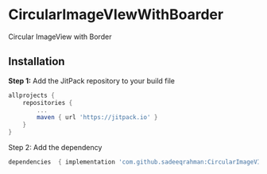 # CircularImageVIewWithBoarder

Circular ImageView with Border

## Installation

**Step 1:** Add the JitPack repository to your build file

```gradle
allprojects {
    repositories {
        ...
        maven { url 'https://jitpack.io' }
    }
}
```
Step 2: Add the dependency

```gradle
dependencies  { implementation 'com.github.sadeeqrahman:CircularImageVIewWithBoarder:1.0.0' }
```
